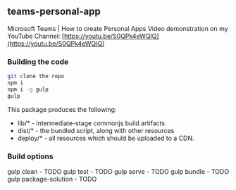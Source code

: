## teams-personal-app

Microsoft Teams | How to create Personal Apps
Video demonstration on my YouTube Channel:
[https://youtu.be/S0QPk4eWQlQ](https://youtu.be/S0QPk4eWQlQ)

### Building the code

```bash
git clone the repo
npm i
npm i -g gulp
gulp
```

This package produces the following:

* lib/* - intermediate-stage commonjs build artifacts
* dist/* - the bundled script, along with other resources
* deploy/* - all resources which should be uploaded to a CDN.

### Build options

gulp clean - TODO
gulp test - TODO
gulp serve - TODO
gulp bundle - TODO
gulp package-solution - TODO
